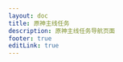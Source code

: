 ```yaml
---
layout: doc
title: 原神主线任务
description: 原神主线任务导航页面
footer: true
editLink: true
---
```


<script setup>
import LinkCard from '../../.vitepress/components/LinkCard.vue';

const mainlineLinks= [
  {
    title: '第四章',
    url: './chapter-4/',
    image: 'https://vip.helloimg.com/images/2023/11/11/odzgcS.webp',
    description: '枫丹'
  },
]
</script>

<div class="container">
<LinkCard
  class="link-card"
  v-for="link in mainlineLinks"
  :key="link.title"
  :title="link.title"
  :url="link.url"
  :image="link.image"
  :description="link.description"
/>
</div>

<style scoped>
.container {
  display: flex;
  flex-wrap: wrap;
  margin-top: 30px;
  gap:20px;
  justify-content: start;
}

.link-card {
  height: 6rem;
}

@media (min-width: 600px) { /* 调整这个宽度以适应你的设计需求 */
  .container {
    justify-content: space-between;
  }
  .link-card {
    flex: 0 1 calc(50% - 40px); /* 两列布局，减去间隙 */
  }
}

@media (max-width: 599px) { /* 与上面的阈值匹配 */
  .link-card {
    flex: 0 1 100%; /* 一列布局 */
  }
}
</style>


